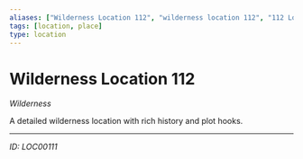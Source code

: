 ```yaml
---
aliases: ["Wilderness Location 112", "wilderness location 112", "112 Location Wilderness"]
tags: [location, place]
type: location
---
```


# Wilderness Location 112

*Wilderness*

A detailed wilderness location with rich history and plot hooks.

---
*ID: LOC00111*